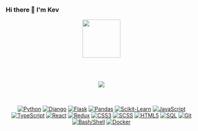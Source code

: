 ### Hi there 👋 I'm Kev

<div id="header" align="center">
  <img src="https://media.giphy.com/media/HwBlFQZFcAoUcPHZdX/giphy.gif" width="100"/>
</div>



<br></br>
<div id="header" align="center">
<img src="https://github-readme-stats.vercel.app/api/top-langs/?username=cave-o&theme=dark&hide_border=false&include_all_commits=true&count_private=true&layout=compact&langs_count=6">
</div>
<br></br>
<div id="buttons" align="center">
  
  [![Python](https://img.shields.io/badge/Python-3776AB?style=for-the-badge&logo=python&logoColor=white)](https://github.com/topics/python)
  [![Django](https://img.shields.io/badge/Django-092E20?style=for-the-badge&logo=django&logoColor=white)](https://github.com/topics/django)
  [![Flask](https://img.shields.io/badge/Flask-000000?style=for-the-badge&logo=flask&logoColor=white)](https://github.com/topics/flask)
  [![Pandas](https://img.shields.io/badge/pandas-150458?style=for-the-badge&logo=pandas&logoColor=white)](https://github.com/topics/pandas)
  [![Scikit-Learn](https://img.shields.io/badge/scikit--learn-F7931E?style=for-the-badge&logo=scikit-learn&logoColor=white)](https://github.com/topics/scikit-learn)
  [![JavaScript](https://img.shields.io/badge/JavaScript-F7DF1E?style=for-the-badge&logo=javascript&logoColor=black)](https://github.com/topics/javascript)
  [![TypeScript](https://img.shields.io/badge/TypeScript-3178C6?style=for-the-badge&logo=typescript&logoColor=white)](https://github.com/topics/typescript)
  [![React](https://img.shields.io/badge/React-61DAFB?style=for-the-badge&logo=react&logoColor=black)](https://github.com/topics/react)
  [![Redux](https://img.shields.io/badge/Redux-764ABC?style=for-the-badge&logo=redux&logoColor=white)](https://github.com/topics/redux)
  [![CSS3](https://img.shields.io/badge/CSS3-1572B6?style=for-the-badge&logo=css3&logoColor=white)](https://github.com/topics/css)
  [![SCSS](https://img.shields.io/badge/SCSS-CC6699?style=for-the-badge&logo=sass&logoColor=white)](https://github.com/topics/scss)
  [![HTML5](https://img.shields.io/badge/HTML5-E34F26?style=for-the-badge&logo=html5&logoColor=white)](https://github.com/topics/html)
  [![SQL](https://img.shields.io/badge/SQL-4479A1?style=for-the-badge&logo=postgresql&logoColor=white)](https://github.com/topics/sql)
  [![Git](https://img.shields.io/badge/Git-F05032?style=for-the-badge&logo=git&logoColor=white)](https://github.com/topics/git)
  [![Bash/Shell](https://img.shields.io/badge/Bash/Shell-4EAA25?style=for-the-badge&logo=gnu-bash&logoColor=white)](https://github.com/topics/bash)
  [![Docker](https://img.shields.io/badge/Docker-2496ED?style=for-the-badge&logo=docker&logoColor=white)](https://github.com/topics/docker)
  
</div>
